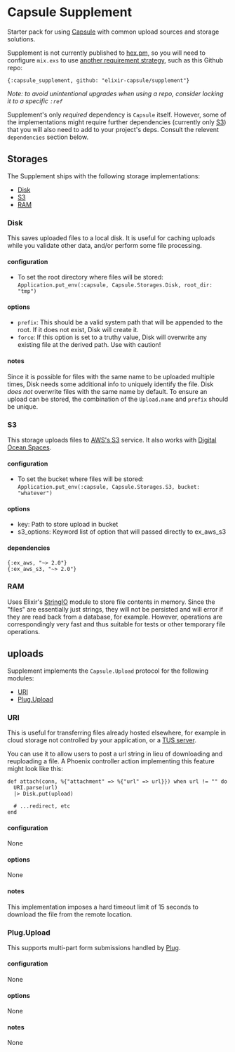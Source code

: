 # Capsule Supplement

Starter pack for using [Capsule](https://github.com/elixir-capsule/capsule) with common upload sources and storage solutions.

Supplement is not currently published to [hex.pm](https://hex.pm), so you will need to configure `mix.exs` to use [another requirement strategy](https://hexdocs.pm/mix/Mix.Tasks.Deps.html#content), such as this Github repo:

    {:capsule_supplement, github: "elixir-capsule/supplement"}

*Note: to avoid unintentional upgrades when using a repo, consider locking it to a specific `:ref`*

Supplement's only _required_ dependency is `Capsule` itself. However, some of the implementations might require further dependencies (currently only [S3](#s3)) that you will also need to add to your project's deps.
Consult the relevent `dependencies` section below.

## Storages

The Supplement ships with the following storage implementations:

- [Disk](#Disk)
- [S3](#S3)
- [RAM](#RAM)

### Disk

This saves uploaded files to a local disk. It is useful for caching uploads while you validate other data, and/or perform some file processing.

#### configuration

- To set the root directory where files will be stored: `Application.put_env(:capsule, Capsule.Storages.Disk, root_dir: "tmp")`

#### options

- `prefix`: This should be a valid system path that will be appended to the root. If it does not exist, Disk will create it.
- `force`: If this option is set to a truthy value, Disk will overwrite any existing file at the derived path. Use with caution!

#### notes

Since it is possible for files with the same name to be uploaded multiple times, Disk needs some additional info to uniquely identify the file. Disk _does not_ overwrite files with the same name by default. To ensure an upload can be stored, the combination of the `Upload.name` and `prefix` should be unique.

### S3

This storage uploads files to [AWS's S3](https://aws.amazon.com/s3/) service. It also works with [Digital Ocean Spaces](https://www.digitalocean.com/products/spaces/).

#### configuration

- To set the bucket where files will be stored: `Application.put_env(:capsule, Capsule.Storages.S3, bucket: "whatever")`

#### options

- key: Path to store upload in bucket
- s3_options: Keyword list of option that will passed directly to ex_aws_s3

#### dependencies

```
{:ex_aws, "~> 2.0"}
{:ex_aws_s3, "~> 2.0"}
```

### RAM

Uses Elixir's [StringIO](https://hexdocs.pm/elixir/StringIO.html) module to store file contents in memory. Since the "files" are essentially just strings, they will not be persisted and will error if they are read back from a database, for example. However, operations are correspondingly very fast and thus suitable for tests or other temporary file operations.

## uploads

Supplement implements the `Capsule.Upload` protocol for the following modules:

- [URI](#URI)
- [Plug.Upload](#plugupload)

### URI

This is useful for transferring files already hosted elsewhere, for example in cloud storage not controlled by your application, or a [TUS server](https://tus.io/).

You can use it to allow users to post a url string in lieu of downloading and reuploading a file. A Phoenix controller action implementing this feature might look like this:

```
def attach(conn, %{"attachment" => %{"url" => url}}) when url != "" do
  URI.parse(url)
  |> Disk.put(upload)

  # ...redirect, etc
end
```

#### configuration

None

#### options

None

#### notes

This implementation imposes a hard timeout limit of 15 seconds to download the file from the remote location.

### Plug.Upload

This supports multi-part form submissions handled by [Plug](https://hexdocs.pm/plug/Plug.Upload.html#content).

#### configuration

None

#### options

None

#### notes

None
